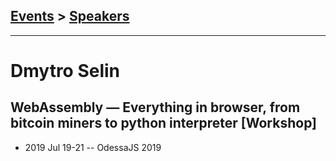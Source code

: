 ## [Events](../README.md) > [Speakers](../speakers.md)
---

# Dmytro Selin

## WebAssembly — Everything in browser, from bitcoin miners to python interpreter [Workshop]
- 2019 Jul 19-21 -- OdessaJS 2019    
